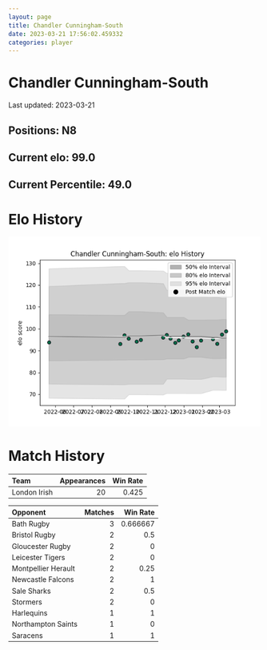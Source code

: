 ```yaml
---  
layout: page  
title: Chandler Cunningham-South  
date: 2023-03-21 17:56:02.459332  
categories: player  
---
```

# Chandler Cunningham-South


Last updated: 2023-03-21
## Positions: N8

## Current elo: 99.0

## Current Percentile: 49.0

# Elo History


![elo history](history_ChandlerCunningham-South.png)
# Match History


| Team         |   Appearances |   Win Rate |
|:-------------|--------------:|-----------:|
| London Irish |            20 |      0.425 |

| Opponent            |   Matches |   Win Rate |
|:--------------------|----------:|-----------:|
| Bath Rugby          |         3 |   0.666667 |
| Bristol Rugby       |         2 |   0.5      |
| Gloucester Rugby    |         2 |   0        |
| Leicester Tigers    |         2 |   0        |
| Montpellier Herault |         2 |   0.25     |
| Newcastle Falcons   |         2 |   1        |
| Sale Sharks         |         2 |   0.5      |
| Stormers            |         2 |   0        |
| Harlequins          |         1 |   1        |
| Northampton Saints  |         1 |   0        |
| Saracens            |         1 |   1        |